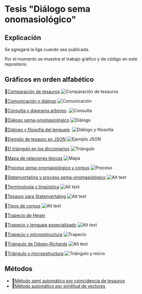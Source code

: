 # Tesis "Diálogo sema onomasiológico"

## Explicación

Se agregará la liga cuando sea publicada.

Por el momento se muestra el trabajo gráfico y de código en este repositorio

## Gráficos en orden alfabético

:link:[Comparación de tesauros](https://github.com/AlefoElfo/DRP/blob/master/Gr%C3%A1ficos/Comparaci%C3%B3n%20de%20tesauros.png)
![Comparación de tesauros](../Gr%C3%A1ficos/Comparaci%C3%B3n%20de%20tesauros.png)

:link:[Comunicación y diálogo](https://github.com/AlefoElfo/DRP/blob/master/Gr%C3%A1ficos/Comunicaci%C3%B3n%20y%20di%C3%A1logo.png)
![Comunicación](../Gr%C3%A1ficos/Comunicaci%C3%B3n%20y%20di%C3%A1logo.png)

:link:[Consulta y diagrama arbóreo](https://github.com/AlefoElfo/DRP/blob/master/Gr%C3%A1ficos/Consulta%20y%20diagrama%20arb%C3%B3reo.png).
![Consulta](../Gr%C3%A1ficos/Consulta%20y%20diagrama%20arb%C3%B3reo.png)

:link:[Diálogo sema-onomasiológico](https://github.com/AlefoElfo/DRP/blob/master/Gr%C3%A1ficos/Di%C3%A1logo%20sema-onomasiol%C3%B3gico.png)
![Diálogo](../Gr%C3%A1ficos/Di%C3%A1logo%20sema-onomasiol%C3%B3gico.png)

:link:[Diálogo y filosofía del lenguaje](https://github.com/AlefoElfo/DRP/blob/master/Gr%C3%A1ficos/Di%C3%A1logo%20y%20filosof%C3%ADa%20del%20lenguaje.png).
![Diálogo y filosofía](../Gr%C3%A1ficos/Di%C3%A1logo%20y%20filosof%C3%ADa%20del%20lenguaje.png)

:link:[Ejemplo de tesauro en JSON](https://github.com/AlefoElfo/DRP/blob/master/Gr%C3%A1ficos/Ejemplo%20de%20Tesauro%20en%20JSON.png)
![Ejemplo JSON](../Gr%C3%A1ficos/Ejemplo%20de%20Tesauro%20en%20JSON.png)

:link:[El triángulo en los diccionarios](https://github.com/AlefoElfo/DRP/blob/master/Gr%C3%A1ficos/El%20tri%C3%A1ngulo%20en%20los%20diccionarios.png)
![Triángulo](../Gr%C3%A1ficos/El%20tri%C3%A1ngulo%20en%20los%20diccionarios.png)

:link:[Mapa de relaciones léxicas](https://github.com/AlefoElfo/DRP/blob/master/Gr%C3%A1ficos/Mapa%20de%20relaciones%20l%C3%A9xicas.png)
![Mapa](../Gr%C3%A1ficos/Mapa%20de%20relaciones%20l%C3%A9xicas.png)

:link:[Proceso sema-onomasiológico y corpus](https://github.com/AlefoElfo/DRP/blob/master/Gr%C3%A1ficos/Proceso%20sema%20onomasiol%C3%B3gico%20y%20corpus.png)
![Proceso](../Gr%C3%A1ficos/Proceso%20sema%20onomasiol%C3%B3gico%20y%20corpus.png)

:link:[Statenvertaling y proceso sema-onomasiológico](https://github.com/AlefoElfo/DRP/blob/master/Gr%C3%A1ficos/Statenvertaling%20y%20proceso%20sema-osomasiol%C3%B3gico.png)
![Alt text](../Gr%C3%A1ficos/Statenvertaling%20y%20proceso%20sema-osomasiol%C3%B3gico.png)

:link:[Terminología y lingüística](https://github.com/AlefoElfo/DRP/blob/master/Gr%C3%A1ficos/Terminolog%C3%ADa%20y%20ling%C3%BC%C3%ADstica.png)
![Alt text](../Gr%C3%A1ficos/Terminolog%C3%ADa%20y%20ling%C3%BC%C3%ADstica.png)

:link:[Tesauro para Statenvertaling](https://github.com/AlefoElfo/DRP/blob/master/Gr%C3%A1ficos/Tesauro%20para%20Statenvertaling.png)
![Alt text](../Gr%C3%A1ficos/Tesauro%20para%20Statenvertaling.png)

:link:[Tipos de corpus](https://github.com/AlefoElfo/DRP/blob/master/Gr%C3%A1ficos/Tipos%20de%20Corpus.png)
![Alt text](../Gr%C3%A1ficos/Tipos%20de%20corpus.png)

:link:[Trapecio de Heger](https://github.com/AlefoElfo/DRP/blob/master/Gr%C3%A1ficos/Trapecio%20de%20Heger.png)

:link:[Trapecio y lenguaje especializado](https://github.com/AlefoElfo/DRP/blob/master/Gr%C3%A1ficos/Trapecio%20y%20lenguaje%20especializado.png)
![Alt text](../Gr%C3%A1ficos/Trapecio%20de%20Heger.png)

:link:[Trapecio y microestructura](https://github.com/AlefoElfo/DRP/blob/master/Gr%C3%A1ficos/Trapecio%20y%20microestructura.png)
![Trapecio](../Gr%C3%A1ficos/Trapecio%20y%20microestructura.png)

:link:[Triángulo de Odgen-Richards](https://github.com/AlefoElfo/DRP/blob/master/Gr%C3%A1ficos/Tri%C3%A1ngulo%20de%20Odgen-Richards.png)
![Alt text](../Gr%C3%A1ficos/Tri%C3%A1ngulo%20de%20Odgen-Richards.png)

:link:[Triángulo y microestructura](https://github.com/AlefoElfo/DRP/blob/master/Gr%C3%A1ficos/Tri%C3%A1ngulo%20y%20microestructura.png)
![Triángulo y micro](../Gr%C3%A1ficos/Tri%C3%A1ngulo%20y%20microestructura.png)

## Métodos

- :link:[Método semi automático por coincidencia de tesauros](https://github.com/AlefoElfo/thesis_semiautomatic_thesaurus_matching_method)
- :link:[Método automático por similitud de vectores](https://github.com/AlefoElfo/thesis_automatic_vector_matching_method)